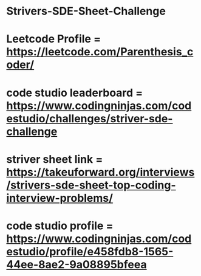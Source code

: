 # Strivers-SDE-Sheet-Challenge
# Leetcode Profile = https://leetcode.com/Parenthesis_coder/
# code studio leaderboard = https://www.codingninjas.com/codestudio/challenges/striver-sde-challenge

# striver sheet link = https://takeuforward.org/interviews/strivers-sde-sheet-top-coding-interview-problems/
# code studio profile = https://www.codingninjas.com/codestudio/profile/e458fdb8-1565-44ee-8ae2-9a08895bfeea
